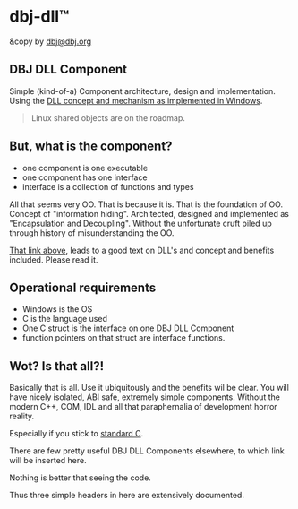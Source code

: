 # dbj-dll&trade;

&copy by dbj@dbj.org

## DBJ DLL Component

Simple (kind-of-a) Component architecture, design and implementation.  Using the [DLL concept and mechanism as implemented in Windows](https://en.wikipedia.org/wiki/Dynamic-link_library).

> Linux shared objects are on the roadmap.

## But, what is the component?

- one component is one executable
- one component has one interface
- interface is a collection of functions and types 

All that seems very OO. That is because it is. That is the foundation of OO.
Concept of "information hiding". Architected, designed and implemented as "Encapsulation and Decoupling". Without the unfortunate cruft piled up through history of misunderstanding the OO.

[That link above](https://en.wikipedia.org/wiki/Dynamic-link_library), leads to a good text on DLL's and concept and benefits included. Please read it.

## Operational requirements

- Windows is the OS
- C is the language used
- One C struct is the interface on one DBJ DLL Component
- function pointers on that struct are interface functions.

## Wot? Is that all?!

Basically that is all. Use it ubiquitously and the benefits wil be clear. You will have nicely isolated, ABI safe, extremely simple components. Without the modern C++, COM, IDL and all that paraphernalia of development horror reality.

Especially if you stick to [standard C](http://www.open-std.org/jtc1/sc22/wg14/).

There are few pretty useful DBJ DLL Components elsewhere, to which link will be inserted here. 

Nothing is better that seeing the code.

Thus three simple headers in here are extensively documented. 

